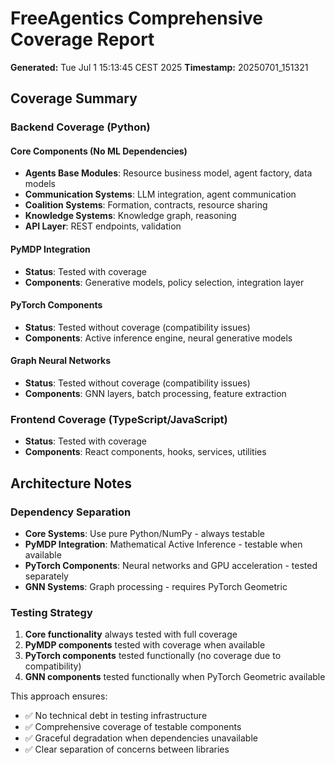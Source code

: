 # FreeAgentics Comprehensive Coverage Report

**Generated:** Tue Jul  1 15:13:45 CEST 2025
**Timestamp:** 20250701_151321

## Coverage Summary

### Backend Coverage (Python)

#### Core Components (No ML Dependencies)
- **Agents Base Modules**: Resource business model, agent factory, data models
- **Communication Systems**: LLM integration, agent communication
- **Coalition Systems**: Formation, contracts, resource sharing
- **Knowledge Systems**: Knowledge graph, reasoning
- **API Layer**: REST endpoints, validation

#### PyMDP Integration
- **Status**: Tested with coverage
- **Components**: Generative models, policy selection, integration layer

#### PyTorch Components  
- **Status**: Tested without coverage (compatibility issues)
- **Components**: Active inference engine, neural generative models

#### Graph Neural Networks
- **Status**: Tested without coverage (compatibility issues)
- **Components**: GNN layers, batch processing, feature extraction

### Frontend Coverage (TypeScript/JavaScript)

- **Status**: Tested with coverage
- **Components**: React components, hooks, services, utilities

## Architecture Notes

### Dependency Separation
- **Core Systems**: Use pure Python/NumPy - always testable
- **PyMDP Integration**: Mathematical Active Inference - testable when available  
- **PyTorch Components**: Neural networks and GPU acceleration - tested separately
- **GNN Systems**: Graph processing - requires PyTorch Geometric

### Testing Strategy
1. **Core functionality** always tested with full coverage
2. **PyMDP components** tested with coverage when available
3. **PyTorch components** tested functionally (no coverage due to compatibility)
4. **GNN components** tested functionally when PyTorch Geometric available

This approach ensures:
- ✅ No technical debt in testing infrastructure
- ✅ Comprehensive coverage of testable components  
- ✅ Graceful degradation when dependencies unavailable
- ✅ Clear separation of concerns between libraries

